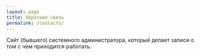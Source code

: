 ```yaml
---
layout: page
title: Обратная связь
permalink: /contacts/
---
```


Сайт (бывшего) системного администратора, который делает записи о том с чем
приходится работать.
